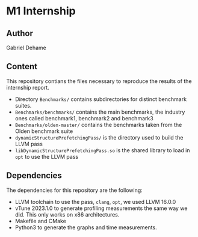 # M1 Internship

## Author
Gabriel Dehame

## Content
This repository contians the files necessary to reproduce the results of the internship report.
- Directory `Benchmarks/` contains subdirectories for distinct benchmark suites.
- `Benchmarks/benchmarks/` contains the main benchmarks, the industry ones called benchmark1, benchmark2 and benchmark3
- `Benchmarks/olden-master/` contains the benchmarks taken from the Olden benchmark suite
- `dynamicStructurePrefetchingPass/` is the directory used to build the LLVM pass
- `libDynamicStructurePrefetchingPass.so` is the shared library to load in `opt` to use the LLVM pass

## Dependencies
The dependencies for this repository are the following:
- LLVM toolchain to use the pass, `clang`, `opt`, we used LLVM 16.0.0
- vTune 2023.1.0 to generate profiling measurements the same way we did. This only works on x86 architectures.
- Makefile and CMake
- Python3 to generate the graphs and time measurements.